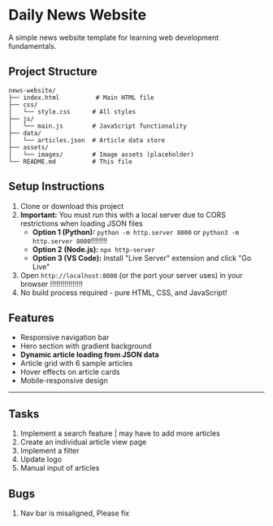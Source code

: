 # Daily News Website

A simple news website template for learning web development fundamentals.

## Project Structure

```
news-website/
├── index.html          # Main HTML file
├── css/
│   └── style.css      # All styles
├── js/
│   └── main.js        # JavaScript functionality
├── data/
│   └── articles.json  # Article data store
├── assets/
│   └── images/        # Image assets (placeholder)
└── README.md          # This file
```

## Setup Instructions

1. Clone or download this project
2. **Important:** You must run this with a local server due to CORS restrictions when loading JSON files
   - **Option 1 (Python):** `python -m http.server 8000` or `python3 -m http.server 8000`!!!!!!!!
   - **Option 2 (Node.js):** `npx http-server`
   - **Option 3 (VS Code):** Install "Live Server" extension and click "Go Live"
3. Open `http://localhost:8000` (or the port your server uses) in your browser  !!!!!!!!!!!!!!!!
4. No build process required - pure HTML, CSS, and JavaScript!

## Features

- Responsive navigation bar
- Hero section with gradient background
- **Dynamic article loading from JSON data**
- Article grid with 6 sample articles
- Hover effects on article cards
- Mobile-responsive design


_________________________________________________________________________

## Tasks
1. Implement a search feature | may have to add more articles
2. Create an individual article view page
2. Implement a filter
3. Update logo
4. Manual input of articles

## Bugs
1. Nav bar is misaligned, Please fix